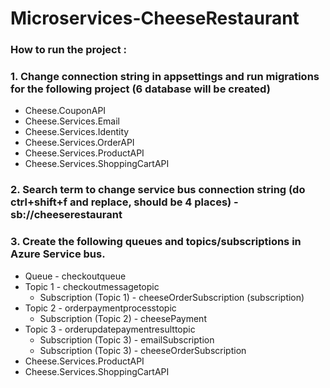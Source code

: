 # Microservices-CheeseRestaurant

<h3> How to run the project : </h3>
<h3>1.	Change connection string in appsettings and run migrations for the following project (6 database will be created)</h3>
  <ul>
    <li>Cheese.CouponAPI</li>
    <li>Cheese.Services.Email</li>
    <li>Cheese.Services.Identity</li>
    <li>Cheese.Services.OrderAPI</li>
    <li>Cheese.Services.ProductAPI</li>
    <li>Cheese.Services.ShoppingCartAPI</li>
  </ul>
<h3>2.	Search term to change service bus connection string (do ctrl+shift+f and replace, should be 4 places) - sb://cheeserestaurant</h3>
<h3>3.	Create the following queues and topics/subscriptions in Azure Service bus.</h3>
<ul>
    <li>Queue - checkoutqueue</li>
    <li><span>Topic 1</span> - checkoutmessagetopic
      <ul>
        <li>Subscription (Topic 1) - cheeseOrderSubscription (subscription)</li>
      </ul>
    </li>
    <li>Topic 2 - orderpaymentprocesstopic
      <ul>
        <li>Subscription (Topic 2) - cheesePayment</li>
      </ul>
    </li>
    <li>Topic 3 - orderupdatepaymentresulttopic 
      <ul>
        <li>Subscription (Topic 3) - emailSubscription</li>
        <li>Subscription (Topic 3) - cheeseOrderSubscription</li>
      </ul>
    </li>
    <li>Cheese.Services.ProductAPI</li>
    <li>Cheese.Services.ShoppingCartAPI</li>
  </ul>
